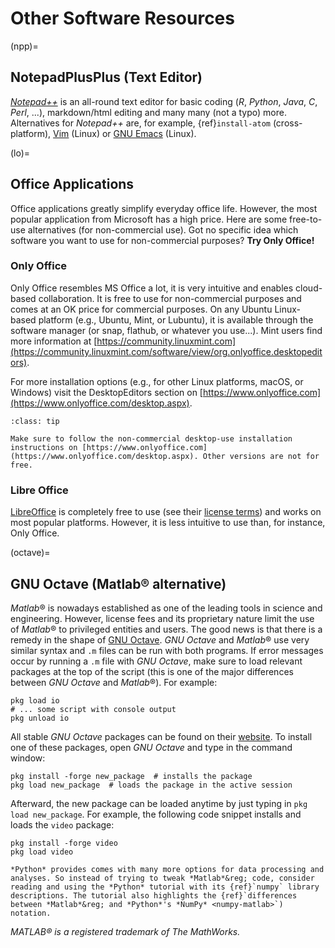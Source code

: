 # Other Software Resources

(npp)=
## NotepadPlusPlus (Text Editor)
[*Notepad++*](https://notepad-plus-plus.org/) is an all-round text editor for basic coding (*R*, *Python*, *Java*, *C*, *Perl*, ...), markdown/html editing and many many (not a typo) more. Alternatives for *Notepad++* are, for example, {ref}`install-atom` (cross-platform), [Vim](https://www.vim.org/) (Linux) or [GNU Emacs](https://www.gnu.org/software/emacs/) (Linux).

(lo)=
## Office Applications

Office applications greatly simplify everyday office life. However, the most popular application from Microsoft has a high price. Here are some free-to-use alternatives (for non-commercial use). Got no specific idea which software you want to use for non-commercial purposes? **Try Only Office!**

### Only Office

Only Office resembles MS Office a lot, it is very intuitive and enables cloud-based collaboration. It is free to use for non-commercial purposes and comes at an OK price for commercial purposes. On any Ubuntu Linux-based platform (e.g., Ubuntu, Mint, or Lubuntu), it is available through the software manager (or snap, flathub, or whatever you use...). Mint users find more information at [https://community.linuxmint.com](https://community.linuxmint.com/software/view/org.onlyoffice.desktopeditors).

For more installation options (e.g., for other Linux platforms, macOS, or Windows) visit the DesktopEditors section on [https://www.onlyoffice.com](https://www.onlyoffice.com/desktop.aspx).

```{admonition} Look for DesktopEditors to use Only Office for free
:class: tip

Make sure to follow the non-commercial desktop-use installation instructions on [https://www.onlyoffice.com](https://www.onlyoffice.com/desktop.aspx). Other versions are not for free.
```

### Libre Office

[LibreOffice][libreoffice] is completely free to use (see their [license terms](https://www.libreoffice.org/about-us/licenses)) and works on most popular platforms. However, it is less intuitive to use than, for instance, Only Office.

(octave)=
## GNU Octave (Matlab&reg; alternative)
*Matlab*&reg; is nowadays established as one of the leading tools in science and engineering. However, license fees and its proprietary nature limit the use of *Matlab*&reg; to privileged entities and users. The good news is that there is a remedy in the shape of [GNU Octave](https://www.gnu.org/software/octave/). *GNU Octave* and *Matlab*&reg; use very similar syntax and `.m` files can be run with both programs.
If error messages occur by running a `.m` file with *GNU Octave*, make sure to load relevant packages at the top of the script (this is one of the major differences between *GNU Octave* and *Matlab*&reg;). For example:

```
pkg load io
# ... some script with console output
pkg unload io
```

All stable *GNU Octave* packages can be found on their [website](https://octave.sourceforge.io/packages.php). To install one of these packages, open *GNU Octave* and type in the command window:

```
pkg install -forge new_package  # installs the package
pkg load new_package  # loads the package in the active session
```

 Afterward, the new package can be loaded anytime by just typing in `pkg load new_package`. For example, the following code snippet installs and loads the `video` package:

 ```
pkg install -forge video
pkg load video
```

```{tip}
*Python* provides comes with many more options for data processing and analyses. So instead of trying to tweak *Matlab*&reg; code, consider reading and using the *Python* tutorial with its {ref}`numpy` library descriptions. The tutorial also highlights the {ref}`differences between *Matlab*&reg; and *Python*'s *NumPy* <numpy-matlab>`) notation.
```


*MATLAB&reg; is a registered trademark of The MathWorks.*

[libreoffice]: https://www.libreoffice.org/
